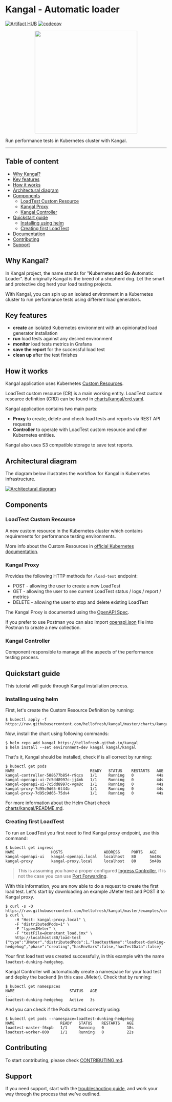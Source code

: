 # Kangal - Automatic loader
[![Artifact HUB](https://img.shields.io/endpoint?url=https://artifacthub.io/badge/repository/kangal)](https://artifacthub.io/packages/search?repo=kangal)
[![codecov](https://codecov.io/gh/hellofresh/kangal/branch/master/graph/badge.svg)](https://codecov.io/gh/hellofresh/kangal)
<p align="center"><img src="kangal_logo.svg" width="320"></p>

Run performance tests in Kubernetes cluster with Kangal.
___

## Table of content
- [Why Kangal?](#why-kangal)
- [Key features](#key-features)
- [How it works](#how-it-works)
- [Architectural diagram](#architectural-diagram)
- [Components](#components)
    - [LoadTest Custom Resource](#loadtest-custom-resource)
    - [Kangal Proxy](#kangal-proxy)
    - [Kangal Controller](#kangal-controller)
- [Quickstart guide](#quickstart-guide)
    - [Installing using helm](#installing-using-helm)
    - [Creating first LoadTest](#creating-first-loadtest)
- [Documentation](docs/README.md)
- [Contributing](#contributing)
- [Support](#support)

## Why Kangal?
In Kangal project, the name stands for "**K**ubernetes **an**d **G**o **A**utomatic **L**oader".
But originally Kangal is the breed of a shepherd dog. Let the smart and protective dog herd your load testing projects.

With Kangal, you can spin up an isolated environment in a Kubernetes cluster to run performance tests using different load generators.

## Key features
- **create** an isolated Kubernetes environment with an opinionated load generator installation
- **run** load tests against any desired environment
- **monitor** load tests metrics in Grafana
- **save the report** for the successful load test
- **clean up** after the test finishes

## How it works
Kangal application uses Kubernetes [Custom Resources](https://kubernetes.io/docs/concepts/extend-kubernetes/api-extension/custom-resources/).

LoadTest custom resource (CR) is a main working entity.
LoadTest custom resource definition (CRD) can be found in [charts/kangal/crd.yaml](charts/kangal/crd.yaml).

Kangal application contains two main parts:
 - **Proxy** to create, delete and check load tests and reports via REST API requests
 - **Controller** to operate with LoadTest custom resource and other Kubernetes entities.

Kangal also uses S3 compatible storage to save test reports. 

## Architectural diagram
The diagram below illustrates the workflow for Kangal in Kubernetes infrastructure.

<p align="left">
 <a href="architectural_diagram.png">
   <img alt="Architectural diagram" src="architectural_diagram.png">
 </a>
</p>

## Components
### LoadTest Custom Resource
A new custom resource in the Kubernetes cluster which contains requirements for performance testing environments.

More info about the Custom Resources in [official Kubernetes documentation](https://kubernetes.io/docs/concepts/extend-kubernetes/api-extension/custom-resources/).

### Kangal Proxy
Provides the following HTTP methods for `/load-test` endpoint:
 - POST - allowing the user to create a new LoadTest
 - GET - allowing the user to see current LoadTest status / logs / report / metrics
 - DELETE - allowing the user to stop and delete existing LoadTest

 The Kangal Proxy is documented using the [OpenAPI Spec](https://swagger.io/specification/).

 If you prefer to use Postman you can also import [openapi.json](openapi.json) file into Postman to create a new collection.

### Kangal Controller
Component responsible to manage all the aspects of the performance testing process.

## Quickstart guide
This tutorial will guide through Kangal installation process.

### Installing using helm
First, let's create the Custom Resource Definition by running:

```shell
$ kubectl apply -f https://raw.githubusercontent.com/hellofresh/kangal/master/charts/kangal/crd.yaml
```

Now, install the chart using following commands:

```shell
$ helm repo add kangal https://hellofresh.github.io/kangal
$ helm install --set environment=dev kangal kangal/kangal
```

That's it, Kangal should be installed, check if is all correct by running:

```shell
$ kubectl get pods
NAME                                 READY   STATUS    RESTARTS   AGE
kangal-controller-588677b854-r9qcs   1/1     Running   0          44s
kangal-openapi-ui-7c5dd8997c-jj4mk   1/1     Running   0          44s
kangal-openapi-ui-7c5dd8997c-vgm8c   1/1     Running   0          44s
kangal-proxy-7d95c9d65-6t44b         1/1     Running   0          44s
kangal-proxy-7d95c9d65-75dv4         1/1     Running   0          44s
```

For more information about the Helm Chart check [charts/kangal/README.md](charts/kangal/README.md).

### Creating first LoadTest
To run an LoadTest you first need to find Kangal proxy endpoint, use this command:

```shell
$ kubectl get ingress
NAME                HOSTS                  ADDRESS     PORTS   AGE
kangal-openapi-ui   kangal-openapi.local   localhost   80      5m48s
kangal-proxy        kangal-proxy.local     localhost   80      5m48s
```

> This is assuming you have a proper configured [Ingress Controller](https://kubernetes.io/docs/concepts/services-networking/ingress-controllers/), if is not the case you can use [Port Forwarding](https://kubernetes.io/docs/tasks/access-application-cluster/port-forward-access-application-cluster/).

With this information, you are now able to do a request to create the first load test.
Let's start by downloading an example JMeter test and POST it to Kangal proxy.

```shell
$ curl -s -O https://raw.githubusercontent.com/hellofresh/kangal/master/examples/constant_load.jmx
$ curl \
    -H "Host: kangal-proxy.local" \
    -F "distributedPods=1" \
    -F "type=JMeter" \
    -F "testFile=@constant_load.jmx" \
    http://localhost:80/load-test
{"type":"JMeter","distributedPods":1,"loadtestName":"loadtest-dunking-hedgehog","phase":"creating","hasEnvVars":false,"hasTestData":false}
```

Your first load test was created successfully, in this example with the name `loadtest-dunking-hedgehog`.

Kangal Controller will automatically create a namespace for your load test and deploy the backend (in this case JMeter).
Check that by running:

```
$ kubectl get namespaces
NAME                        STATUS   AGE
...
loadtest-dunking-hedgehog   Active   3s
```

And you can check if the Pods started correctly using:

```
$ kubectl get pods --namespace=loadtest-dunking-hedgehog
NAME                    READY   STATUS    RESTARTS   AGE
loadtest-master-f6xpb   1/1     Running   0          18s
loadtest-worker-000     1/1     Running   0          22s
```

## Contributing
To start contributing, please check [CONTRIBUTING.md](CONTRIBUTING.md).

## Support
If you need support, start with the [troubleshooting guide](docs/troubleshooting.md), and work your way through the process that we've outlined.
